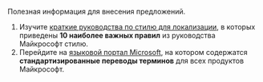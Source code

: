 Полезная информация для внесения предложений.
1. Изучите [краткие руководства по стилю для локализации](https://docs.microsoft.com/globalization/localization/styleguides), в которых приведены **10 наиболее важных правил** из руководства Майкрософт стилю.
2. Перейдите на [языковой портал Microsoft](https://www.microsoft.com/language), на котором содержатся **стандартизированные переводы терминов** для всех продуктов Майкрософт.

